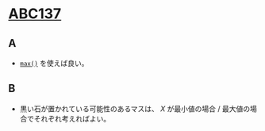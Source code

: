 # [ABC137](https://atcoder.jp/contests/abc137)
## A
* [`max()`](https://docs.python.org/ja/3/library/functions.html#max) を使えば良い。

## B
* 黒い石が置かれている可能性のあるマスは、 $X$ が最小値の場合 / 最大値の場合でそれぞれ考えればよい。
